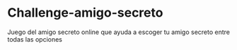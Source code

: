 # Challenge-amigo-secreto
Juego del amigo secreto online que ayuda a escoger tu amigo secreto entre todas las opciones
